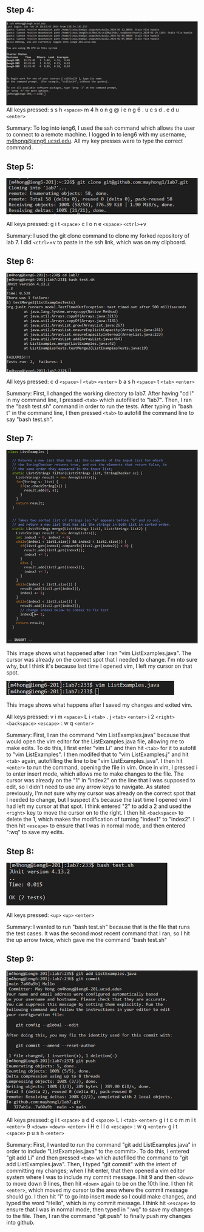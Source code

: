 ## Step 4:

![image1](image1.png)
All keys pressed: s s h `<space>` m 4 h o n g @ i e n g 6 . u c s d . e d u `<enter>`

Summary: To log into ieng6, I used the ssh command which allows the user to connect to a remote machine. I logged in to ieng6 with my username, m4hong@ieng6.ucsd.edu. All my key presses were to type the correct command.

## Step 5:

![image2](image2.png)

All keys pressed: g i t `<space>` c l o n e `<space>` `<ctrl>`+v

Summary: I used the git clone command to clone my forked repository of lab 7. I did `<ctrl>`+v to paste in the ssh link, which was on my clipboard.

## Step 6:

![image3](image3.png)

All keys pressed: c d `<space>` l `<tab>` `<enter>` b a s h `<space>` t `<tab>` `<enter>`

Summary: First, I changed the working directory to lab7. After having "cd l" in my command line, I pressed `<tab>` which autofilled to "lab7". Then, I ran the "bash test.sh" command in order to run the tests. After typing in "bash t" in the command line, I then pressed `<tab>` to autofill the command line to say "bash test.sh".

## Step 7:

![image4](image4.png)

This image shows what happened after I ran "vim ListExamples.java". The cursor was already on the correct spot that I needed to change. I'm nto sure why, but I think it's because last time I opened vim, I left my cursor on that spot.

![image5](image5.png)

This image shows what happens after I saved my changes and exited vim.

All keys pressed: v i m `<space>` L i `<tab>` . j `<tab>` `<enter>` i 2 `<right>` `<backspace>` `<escape>` : w q `<enter>`

Summary: First, I ran the command "vim ListExamples.java" because that would open the vim editor for the ListExamples.java file, allowing me to make edits. To do this, I first enter "vim Li" and then hit `<tab>` for it to autofill to "vim ListExamples". I then modifed that to "vim ListExamples.j" and hit `<tab>` again, autofilling the line to be "vim ListExamples.java". I then hit `<enter>` to run the command, opening the file in vim. Once in vim, I pressed i to enter insert mode, which allows me to make changes to the file. The cursor was already on the "1" in "index2" on the line that I was supposed to edit, so I didn't need to use any arrow keys to navigate. As stated previously, I'm not sure why my cursor was already on the correct spot that I needed to change, but I suspect it's because the last time I opened vim I had left my cursor at that spot. I think entered "2" to add a 2 and used the `<right>` key to move the cursor on to the right. I then hit `<backspace>` to delete the 1, which makes the modification of turning "index1" to "index2". I then hit `<escape>` to ensure that I was in normal mode, and then entered ":wq" to save my edits.

## Step 8: 

![image6](image6.png)

All keys pressed: `<up>` `<up>` `<enter>`

Summary: I wanted to run "bash test.sh" because that is the file that runs the test cases. It was the second most recent command that I ran, so I hit the up arrow twice, which gave me the command "bash test.sh"

## Step 9:

![image7](image7.png)

All keys pressed: g i t `<space>` a d d `<space>` L i `<tab>` `<enter>` g i t c o m m i t `<enter>` 9 `<down>` `<down>` `<enter>` i H e l l o `<escape>` : w q `<enter>` g i t `<space>` p u s h `<enter>` 

Summary: First, I wanted to run the command "git add ListExamples.java" in order to include "ListExamples.java" to the commit>. To do this, I entered "git add Li" and then pressed `<tab>` which autofilled the command to "git add ListExamples.java". Then, I typed "git commit" with the intent of committing my changes; when I hit enter, that then opened a vim editor system where I was to include my commit message. I hit 9 and then `<down>` to move down 9 lines, then hit `<down>` again to be on the 10th line. I then hit `<enter>`, which moved my cursor to the area where the commit message should go. I then hit "i" to go into insert mode so I could make changes, and typed the word "Hello", which is my commit message. I think hit `<escape>` to ensure that I was in normal mode, then typed in ":wq" to save my changes to the file. Then, I ran the command "git push" to finally push my changes into github.
